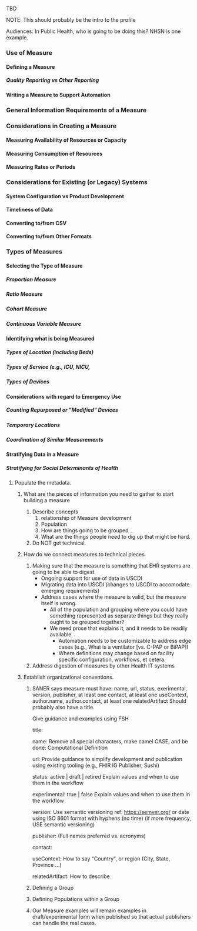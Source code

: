 TBD

NOTE: This should probably be the intro to the profile

Audiences:
In Public Health, who is going to be doing this?
NHSN is one example.

### Use of Measure
#### Defining a Measure
##### Quality Reporting vs Other Reporting
#### Writing a Measure to Support Automation

### General Information Requirements of a Measure

### Considerations in Creating a Measure
#### Measuring Availability of Resources or Capacity
#### Measuring Consumption of Resources
#### Measuring Rates or Periods

### Considerations for Existing (or Legacy) Systems
#### System Configuration vs Product Development
#### Timeliness of Data
#### Converting to/from CSV
#### Converting to/from Other Formats

### Types of Measures
#### Selecting the Type of Measure
##### Proportion Measure
##### Ratio Measure
##### Cohort Measure
##### Continuous Variable Measure

#### Identifying what is being Measured
##### Types of Location (including Beds)
##### Types of Service (e.g., ICU, NICU,
##### Types of Devices

#### Considerations with regard to Emergency Use
##### Counting Repurposed or "Modified" Devices
##### Temporary Locations
##### Coordination of Similar Measurements

#### Stratifying Data in a Measure
##### Stratifying for Social Determinants of Health


1. Populate the metadata.
   1. What are the pieces of information you need to gather to start building a measure
      1. Describe concepts
         1. relationship of Measure development
         1. Population
         2. How are things going to be grouped
         3. What are the things people need to dig up that might be hard.
      2. Do NOT get technical.
   2. How do we connect measures to technical pieces
      1. Making sure that the measure is something that EHR systems are going to be able to digest.
         * Ongoing support for use of data in USCDI
         * Migrating data into USCDI (changes to USCDI to accomodate emerging requirements)
         * Address cases where the measure is valid, but the measure itself is wrong.
           * All of the population and grouping where you could have something represented as separate things
             but they really ought to be grouped together?
           * We need prose that explains it, and it needs to be readily available.
             * Automation needs to be customizable to address edge cases (e.g., What is a ventilator [vs. C-PAP or BiPAP])
             * Where definitions may change based on facility specific configuration, workflows, et cetera.
      2. Address digestion of measures by other Health IT systems

   1. Establish organizational conventions.
      1. SANER says measure must have:
         name, url, status, exerimental, version, publisher, at least one contact, at least one useContext,
         author.name, author.contact, at least one relatedArtifact
         Should probably also have a title.

         Give guidance and examples using FSH

         title:

         name:  Remove all special characters, make camel CASE, and be done: Computational Definition

         url:   Provide guidance to simplify development and publication using existing tooling (e.g., FHIR IG Publisher, Sushi)

         status:  active | draft | retired Explain values and when to use them in the workflow

         experimental: true | false Explain values and when to use them in the workflow

         version:  Use semantic versioning ref: https://semver.org/
                   or date using ISO 8601 format with hyphens (no time) (if more frequency, USE semantic versioning)

         publisher: (Full names preferred vs. acronyms)

         contact:

         useContext:  How to say "Country", or region (City, State, Province ...)

         relatedArtifact:  How to describe

      2. Defining a Group
      3. Defining Populations within a Group

      4. Our Measure examples will remain examples in draft/experimental form when published so that actual publishers can
         handle the real cases.


